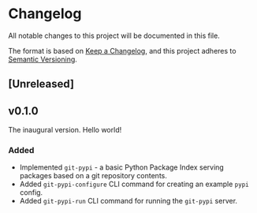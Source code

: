 # Changelog

All notable changes to this project will be documented in this file.

The format is based on [Keep a Changelog](https://keepachangelog.com/en/1.1.0/),
and this project adheres to [Semantic Versioning](https://semver.org/spec/v2.0.0.html).

## [Unreleased]

## v0.1.0

The inaugural version. Hello world!

### Added

* Implemented `git-pypi` - a basic Python Package Index serving packages based on a git
  repository contents.
* Added `git-pypi-configure` CLI command for creating an example `pypi` config.
* Added `git-pypi-run` CLI command for running the `git-pypi` server.
